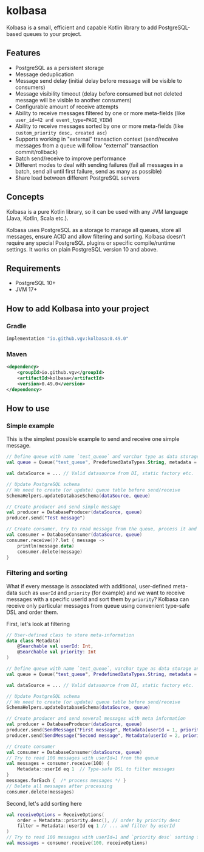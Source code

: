 # kolbasa

Kolbasa is a small, efficient and capable Kotlin library to add PostgreSQL-based queues to your project.

## Features
* PostgreSQL as a persistent storage
* Message deduplication
* Message send delay (initial delay before message will be visible to consumers)
* Message visibility timeout (delay before consumed but not deleted message will be visible to another consumers)
* Configurable amount of receive attempts
* Ability to receive messages filtered by one or more meta-fields (like `user_id=42 and event_type=PAGE_VIEW`)
* Ability to receive messages sorted by one or more meta-fields (like `custom_priority desc, created asc`)
* Supports working in "external" transaction context (send/receive messages from a queue will follow "external" transaction commit/rollback)
* Batch send/receive to improve performance
* Different modes to deal with sending failures (fail all messages in a batch, send all until first failure, send as many as possible)
* Share load between different PostgreSQL servers

## Concepts
Kolbasa is a pure Kotlin library, so it can be used with any JVM language (Java, Kotlin, Scala etc.).

Kolbasa uses PostgreSQL as a storage to manage all queues, store all messages, ensure ACID and allow filtering and sorting. Kolbasa doesn't require any special PostgreSQL plugins or specific compile/runtime settings. It works on plain PostgreSQL version 10 and above.

## Requirements
* PostgreSQL 10+
* JVM 17+


## How to add Kolbasa into your project
### Gradle
```groovy
implementation "io.github.vgv:kolbasa:0.49.0"
```
### Maven
```xml
<dependency>
    <groupId>io.github.vgv</groupId>
    <artifactId>kolbasa</artifactId>
    <version>0.49.0</version>
</dependency>
```

## How to use
### Simple example
This is the simplest possible example to send and receive one simple message.

```kotlin
// Define queue with name `test_queue` and varchar type as data storage in PostgreSQL table
val queue = Queue("test_queue", PredefinedDataTypes.String, metadata = Unit::class.java)

val dataSource = ... // Valid datasource from DI, static factory etc.

// Update PostgreSQL schema
// We need to create (or update) queue table before send/receive
SchemaHelpers.updateDatabaseSchema(dataSource, queue)

// Create producer and send simple message
val producer = DatabaseProducer(dataSource, queue)
producer.send("Test message")

// Create consumer, try to read message from the queue, process it and delete
val consumer = DatabaseConsumer(dataSource, queue)
consumer.receive()?.let { message ->
    println(message.data)
    consumer.delete(message)
}
```

### Filtering and sorting
What if every message is associated with additional, user-defined meta-data such as `userId` and `priority` (for example) and we want to receive messages with a specific userId and sort them by `priority`? Kolbasa can receive only particular messages from queue using convenient type-safe DSL and order them.

First, let's look at filtering
```kotlin
// User-defined class to store meta-information
data class Metadata(
    @Searchable val userId: Int,
    @Searchable val priority: Int
)

// Define queue with name `test_queue`, varchar type as data storage and metadata
val queue = Queue("test_queue", PredefinedDataTypes.String, metadata = Metadata::class.java)

val dataSource = ... // Valid datasource from DI, static factory etc.

// Update PostgreSQL schema
// We need to create (or update) queue table before send/receive
SchemaHelpers.updateDatabaseSchema(dataSource, queue)

// Create producer and send several messages with meta information
val producer = DatabaseProducer(dataSource, queue)
producer.send(SendMessage("First message", Metadata(userId = 1, priority = 10)))
producer.send(SendMessage("Second message", Metadata(userId = 2, priority = 1)))

// Create consumer
val consumer = DatabaseConsumer(dataSource, queue)
// Try to read 100 messages with userId=1 from the queue
val messages = consumer.receive(100) {
    Metadata::userId eq 1  // Type-safe DSL to filter messages
}
messages.forEach {  /* process messages */ }
// Delete all messages after processing
consumer.delete(messages)
```


Second, let's add sorting here
```kotlin
val receiveOptions = ReceiveOptions(
    order = Metadata::priority.desc(), // order by priority desc
    filter = Metadata::userId eq 1 // ... and filter by userId
)
// Try to read 100 messages with userId=1 and `priority desc` sorting from the queue
val messages = consumer.receive(100, receiveOptions)
```
